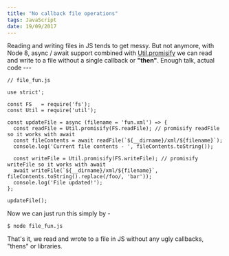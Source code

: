 ```yaml
---
title: "No callback file operations"
tags: JavaScript
date: 19/09/2017
---
```


Reading and writing files in JS tends to get messy. But not anymore, with Node 8, async / await support combined with [Util.promisify](https://nodejs.org/dist/latest-v8.x/docs/api/util.html#util_util_promisify_original) we can read and write to a file without a single callback or __"then"__. Enough talk, actual code ---

    // file_fun.js

    use strict';

    const FS   = require('fs');
    const Util = require('util');

    const updateFile = async (filename = 'fun.xml') => {
      const readFile = Util.promisify(FS.readFile); // promisify readFile so it works with await
      const fileContents = await readFile(`${__dirname}/xml/${filename}`);
      console.log('Current file contents - ', fileContents.toString());

      const writeFile = Util.promisify(FS.writeFile); // promisify writeFile so it works with await
      await writeFile(`${__dirname}/xml/${filename}`, fileContents.toString().replace(/foo/, 'bar'));
      console.log('File updated!');
    };

    updateFile();

Now we can just run this simply by -

    $ node file_fun.js

That's it, we read and wrote to a file in JS without any ugly callbacks, "thens" or libraries.

